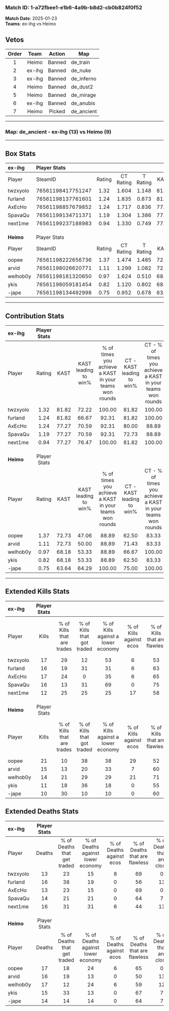 ### Match ID: 1-a72fbee1-e1b6-4a9b-b8d2-cb0b824f0f52  
**Match Date**: 2025-01-23  
**Teams**: ex-ihg vs Heimo  

## Vetos  

| Order | Team | Action | Map |
| :---: | :--: | :----: | --- |
| 1 | Heimo | Banned | de_train |
| 2 | ex-ihg | Banned | de_nuke |
| 3 | ex-ihg | Banned | de_inferno |
| 4 | Heimo | Banned | de_dust2 |
| 5 | Heimo | Banned | de_mirage |
| 6 | ex-ihg | Banned | de_anubis |
| 7 | Heimo | Picked | de_ancient |

---  

### **Map**: de_ancient - ex-ihg (13) vs Heimo (9)  
---  

## Box Stats  

| **ex-ihg** | Player Stats      |        |           |          |       |       |       |         |        |      |     |
| :- | :- | :-: | :-: | :-: | :-: | :-: | :-: | :-: | :-: | :-: | :-: |
| Player     | SteamID           | Rating | CT Rating | T Rating | KAST  |  ADR  | Kills | Assists | Deaths | K/D  | HS% |
| twzxyolo   | 76561198417751247 |  1.32  |   1.604   |  1.148   | 81.82 | 81.9  |  17   |   11    |   13   | 1.31 | 52  |
| furland    | 76561198137761601 |  1.24  |   1.835   |  0.873   | 81.82 | 96.5  |  16   |    8    |   16   | 1.00 | 62  |
| AxEcHo     | 76561198857679852 |  1.24  |   1.717   |  0.836   | 77.27 | 73.0  |  17   |    7    |   13   | 1.31 | 41  |
| SpavaQu    | 76561199134711371 |  1.19  |   1.304   |  1.386   | 77.27 | 82.2  |  16   |    2    |   14   | 1.14 | 12  |
| next1me    | 76561199237188983 |  0.94  |   1.330   |  0.749   | 77.27 | 61.6  |  12   |    8    |   16   | 0.75 | 25  |
|            |                   |        |           |          |       |       |       |         |        |      |     |
|            |                   |        |           |          |       |       |       |         |        |      |     |
|            |                   |        |           |          |       |       |       |         |        |      |     |
| **Heimo**  | Player Stats      |        |           |          |       |       |       |         |        |      |     |
| Player     | SteamID           | Rating | CT Rating | T Rating | KAST  |  ADR  | Kills | Assists | Deaths | K/D  | HS% |
| oopee      | 76561198222656736 |  1.37  |   1.474   |  1.485   | 72.73 | 106.5 |  21   |    6    |   17   | 1.24 | 52  |
| arvid      | 76561198026620771 |  1.11  |   1.299   |  1.082   | 72.73 | 87.7  |  15   |    7    |   16   | 0.94 | 33  |
| welhob0y   | 76561198181320650 |  0.97  |   1.624   |  0.510   | 68.18 | 74.7  |  14   |    7    |   17   | 0.82 | 50  |
| ykis       | 76561198059181454 |  0.82  |   1.120   |  0.802   | 68.18 | 56.5  |  11   |    3    |   15   | 0.73 |  9  |
| -jape      | 76561198134492998 |  0.75  |   0.952   |  0.678   | 63.64 | 49.9  |  10   |    3    |   14   | 0.71 | 60  |
---  

## Contribution Stats  

| **ex-ihg** | Player Stats |       |                      |                                                        |                           |                                                             |                          |                                                            |
| :- | :-: | :-: | :-: | :-: | :-: | :-: | :-: | :-: |
| Player     |    Rating    | KAST  | KAST leading to win% | % of times you achieve a KAST in your teams won rounds | CT - KAST leading to win% | CT - % of times you achieve a KAST in your teams won rounds | T - KAST leading to win% | T - % of times you achieve a KAST in your teams won rounds |
| twzxyolo   |     1.32     | 81.82 |        72.22         |                         100.00                         |           81.82           |                           100.00                            |          57.14           |                           100.00                           |
| furland    |     1.24     | 81.82 |        66.67         |                         92.31                          |           81.82           |                           100.00                            |          42.86           |                           75.00                            |
| AxEcHo     |     1.24     | 77.27 |        70.59         |                         92.31                          |           80.00           |                            88.89                            |          57.14           |                           100.00                           |
| SpavaQu    |     1.19     | 77.27 |        70.59         |                         92.31                          |           72.73           |                            88.89                            |          66.67           |                           100.00                           |
| next1me    |     0.94     | 77.27 |        76.47         |                         100.00                         |           81.82           |                           100.00                            |          66.67           |                           100.00                           |
|            |              |       |                      |                                                        |                           |                                                             |                          |                                                            |
|            |              |       |                      |                                                        |                           |                                                             |                          |                                                            |
|            |              |       |                      |                                                        |                           |                                                             |                          |                                                            |
| **Heimo**  | Player Stats |       |                      |                                                        |                           |                                                             |                          |                                                            |
| Player     |    Rating    | KAST  | KAST leading to win% | % of times you achieve a KAST in your teams won rounds | CT - KAST leading to win% | CT - % of times you achieve a KAST in your teams won rounds | T - KAST leading to win% | T - % of times you achieve a KAST in your teams won rounds |
| oopee      |     1.37     | 72.73 |        47.06         |                         88.89                          |           62.50           |                            83.33                            |          33.33           |                           100.00                           |
| arvid      |     1.11     | 72.73 |        50.00         |                         88.89                          |           71.43           |                            83.33                            |          33.33           |                           100.00                           |
| welhob0y   |     0.97     | 68.18 |        53.33         |                         88.89                          |           66.67           |                           100.00                            |          33.33           |                           66.67                            |
| ykis       |     0.82     | 68.18 |        53.33         |                         88.89                          |           62.50           |                            83.33                            |          42.86           |                           100.00                           |
| -jape      |     0.75     | 63.64 |        64.29         |                         100.00                         |           75.00           |                           100.00                            |          50.00           |                           100.00                           |
---  

## Extended Kills Stats  

| **ex-ihg** | Player Stats |                            |                            |                                    |                         |                              |                                 |                                       |                    |           |
| :- | :-: | :-: | :-: | :-: | :-: | :-: | :-: | :-: | :-: | :-: |
| Player     |    Kills     | % of Kills that are trades | % of Kills that got traded | % of Kills against a lower economy | % of Kills against ecos | % of Kills that are flawless | % of Kills that are close duels | % of Kills that are assisted by flash | Pistol Round Kills | AWP Kills |
| twzxyolo   |      17      |             29             |             12             |                 53                 |            6            |              53              |                0                |                   6                   |         0          |     0     |
| furland    |      16      |             19             |             31             |                 31                 |            6            |              63              |               13                |                   0                   |         0          |     0     |
| AxEcHo     |      17      |             24             |             0              |                 35                 |            6            |              65              |                6                |                   6                   |         0          |     0     |
| SpavaQu    |      16      |             13             |             31             |                 69                 |            0            |              75              |                6                |                   0                   |         13         |     1     |
| next1me    |      12      |             25             |             25             |                 25                 |           17            |              58              |               17                |                   0                   |         0          |     0     |
|            |              |                            |                            |                                    |                         |                              |                                 |                                       |                    |           |
|            |              |                            |                            |                                    |                         |                              |                                 |                                       |                    |           |
|            |              |                            |                            |                                    |                         |                              |                                 |                                       |                    |           |
| **Heimo**  | Player Stats |                            |                            |                                    |                         |                              |                                 |                                       |                    |           |
| Player     |    Kills     | % of Kills that are trades | % of Kills that got traded | % of Kills against a lower economy | % of Kills against ecos | % of Kills that are flawless | % of Kills that are close duels | % of Kills that are assisted by flash | Pistol Round Kills | AWP Kills |
| oopee      |      21      |             10             |             38             |                 38                 |           29            |              52              |               10                |                   0                   |         0          |     3     |
| arvid      |      15      |             13             |             20             |                 33                 |            7            |              60              |                7                |                   0                   |         1          |     2     |
| welhob0y   |      14      |             21             |             29             |                 29                 |           21            |              71              |                7                |                   7                   |         0          |     0     |
| ykis       |      11      |             18             |             36             |                 18                 |            0            |              55              |                9                |                   0                   |         3          |     3     |
| -jape      |      10      |             30             |             10             |                 10                 |            0            |              60              |                0                |                  10                   |         0          |     2     |
## Extended Deaths Stats  

| **ex-ihg** | Player Stats |                             |                                   |                          |                               |                            |                           |               |
| :- | :-: | :-: | :-: | :-: | :-: | :-: | :-: | :-: |
| Player     |    Deaths    | % of Deaths that get traded | % of Deaths against lower economy | % of Deaths against ecos | % of Deaths that are flawless | % of Deaths that are close | % of Deaths while blinded | Deaths to AWP |
| twzxyolo   |      13      |             23              |                15                 |            8             |              69               |             0              |             0             |       1       |
| furland    |      16      |             38              |                19                 |            0             |              56               |             13             |             0             |       1       |
| AxEcHo     |      13      |             23              |                15                 |            0             |              69               |             0              |             0             |       0       |
| SpavaQu    |      14      |             21              |                21                 |            0             |              64               |             7              |             7             |       1       |
| next1me    |      16      |             31              |                31                 |            6             |              44               |             13             |             6             |       1       |
|            |              |                             |                                   |                          |                               |                            |                           |               |
|            |              |                             |                                   |                          |                               |                            |                           |               |
|            |              |                             |                                   |                          |                               |                            |                           |               |
| **Heimo**  | Player Stats |                             |                                   |                          |                               |                            |                           |               |
| Player     |    Deaths    | % of Deaths that get traded | % of Deaths against lower economy | % of Deaths against ecos | % of Deaths that are flawless | % of Deaths that are close | % of Deaths while blinded | Deaths to AWP |
| oopee      |      17      |             18              |                24                 |            6             |              65               |             0              |             6             |       3       |
| arvid      |      16      |             19              |                13                 |            0             |              50               |             13             |             0             |       3       |
| welhob0y   |      17      |             12              |                24                 |            6             |              59               |             12             |             6             |       2       |
| ykis       |      15      |             33              |                13                 |            0             |              67               |             7              |             0             |       3       |
| -jape      |      14      |             14              |                14                 |            0             |              64               |             7              |             0             |       2       |
